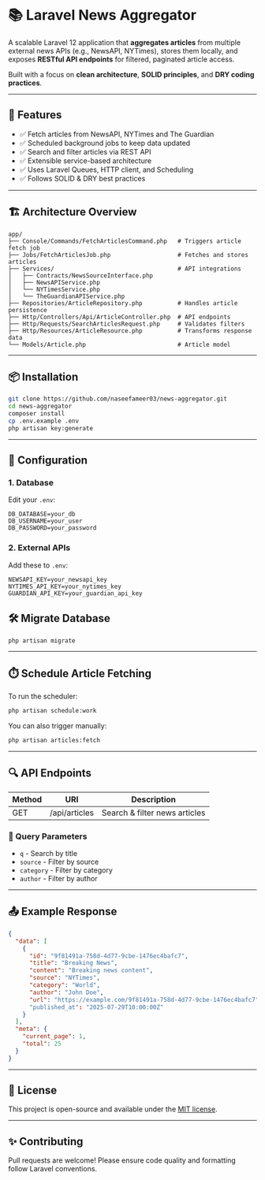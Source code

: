 # 📚 Laravel News Aggregator

A scalable Laravel 12 application that **aggregates articles** from multiple external news APIs (e.g., NewsAPI, NYTimes), stores them locally, and exposes **RESTful API endpoints** for filtered, paginated article access.

Built with a focus on **clean architecture**, **SOLID principles**, and **DRY coding practices**.

---

## 🚀 Features

- ✅ Fetch articles from NewsAPI, NYTimes and The Guardian
- ✅ Scheduled background jobs to keep data updated
- ✅ Search and filter articles via REST API
- ✅ Extensible service-based architecture
- ✅ Uses Laravel Queues, HTTP client, and Scheduling
- ✅ Follows SOLID & DRY best practices

---

## 🏗️ Architecture Overview

```
app/
├── Console/Commands/FetchArticlesCommand.php   # Triggers article fetch job
├── Jobs/FetchArticlesJob.php                   # Fetches and stores articles
├── Services/                                   # API integrations
│   ├── Contracts/NewsSourceInterface.php
│   ├── NewsAPIService.php
│   └── NYTimesService.php
│   └── TheGuardianAPIService.php
├── Repositories/ArticleRepository.php          # Handles article persistence
├── Http/Controllers/Api/ArticleController.php  # API endpoints
├── Http/Requests/SearchArticlesRequest.php     # Validates filters
├── Http/Resources/ArticleResource.php          # Transforms response data
└── Models/Article.php                          # Article model
```

---

## 📦 Installation

```bash
git clone https://github.com/naseefameer03/news-aggregator.git
cd news-aggregator
composer install
cp .env.example .env
php artisan key:generate
```

---

## 🔧 Configuration

### 1. Database
Edit your `.env`:

```
DB_DATABASE=your_db
DB_USERNAME=your_user
DB_PASSWORD=your_password
```

### 2. External APIs

Add these to `.env`:

```
NEWSAPI_KEY=your_newsapi_key
NYTIMES_API_KEY=your_nytimes_key
GUARDIAN_API_KEY=your_guardian_api_key
```

## 🛠️ Migrate Database

```bash
php artisan migrate
```

---

## ⏱️ Schedule Article Fetching

To run the scheduler:

```bash
php artisan schedule:work
```

You can also trigger manually:

```bash
php artisan articles:fetch
```

---

## 🔍 API Endpoints

| Method | URI           | Description                          |
|--------|---------------|--------------------------------------|
| GET    | /api/articles | Search & filter news articles        |

### 🔎 Query Parameters

- `q` - Search by title
- `source` - Filter by source
- `category` - Filter by category
- `author` - Filter by author

---

## 📤 Example Response

```json
{
  "data": [
    {
      "id": "9f81491a-758d-4d77-9cbe-1476ec4bafc7",
      "title": "Breaking News",
      "content": "Breaking news content",
      "source": "NYTimes",
      "category": "World",
      "author": "John Doe",
      "url": "https://example.com/9f81491a-758d-4d77-9cbe-1476ec4bafc7"
      "published_at": "2025-07-29T10:00:00Z"
    }
  ],
  "meta": {
    "current_page": 1,
    "total": 25
  }
}
```

---

## 📄 License

This project is open-source and available under the [MIT license](LICENSE).

---

## ✨ Contributing

Pull requests are welcome! Please ensure code quality and formatting follow Laravel conventions.